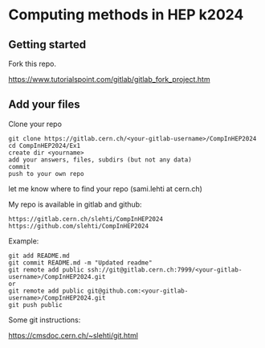 # Computing methods in HEP k2024



## Getting started

Fork this repo.

https://www.tutorialspoint.com/gitlab/gitlab_fork_project.htm

## Add your files

Clone your repo
```
git clone https://gitlab.cern.ch/<your-gitlab-username>/CompInHEP2024
cd CompInHEP2024/Ex1
create dir <yourname>
add your answers, files, subdirs (but not any data)
commit
push to your own repo
```
let me know where to find your repo (sami.lehti at cern.ch)

My repo is available in gitlab and github:
```
https://gitlab.cern.ch/slehti/CompInHEP2024
https://github.com/slehti/CompInHEP2024
```

Example:
```
git add README.md 
git commit README.md -m "Updated readme"
git remote add public ssh://git@gitlab.cern.ch:7999/<your-gitlab-username>/CompInHEP2024.git 
or
git remote add public git@github.com:<your-gitlab-username>/CompInHEP2024.git
git push public
```
Some git instructions:

https://cmsdoc.cern.ch/~slehti/git.html
